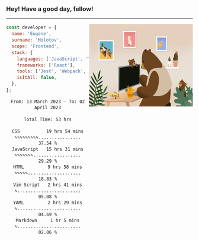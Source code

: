 ### Hey! Have a good day, fellow!
---
<img align='right' alt='GIF' vertical-align='center' src='./src/giphy.gif' width='280px' height='222px'/>

```javascript
const developer = {
  name: 'Eugene',
  surname: 'Molotov',
  scope: 'Frontend',
  stack: {
    languages: ['JavaScript', 'TypeScript'],
    frameworks: ['React'],
    tools: ['Jest', 'Webpack', 'Sass'],
    isItAll: false,
  },
};
```

<div align="center">
<!--START_SECTION:waka-->

```text
From: 13 March 2023 - To: 02 April 2023

Total Time: 53 hrs

CSS          19 hrs 54 mins  ✎✎✎✎✎✎✎✎✎................   37.54 %
JavaScript   15 hrs 31 mins  ✎✎✎✎✎✎✎..................   29.29 %
HTML         9 hrs 58 mins   ✎✎✎✎✎....................   18.83 %
Vim Script   2 hrs 41 mins   ✎........................   05.08 %
YAML         2 hrs 29 mins   ✎........................   04.69 %
Markdown     1 hr 5 mins     ✎........................   02.06 %
```

<!--END_SECTION:waka-->

